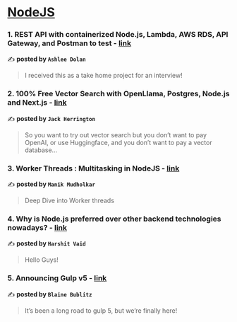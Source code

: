 
<h1><a href=https://medium.com/tag/nodejs/recommended target="_blank" rel="noopener noreferrer">NodeJS</a></h1>
<h3>1. REST API with containerized Node.js, Lambda, AWS RDS, API Gateway, and Postman to test - <a href="https://medium.com/@Ashleecooper/rest-api-with-containerized-node-js-lambda-aws-rds-api-gateway-and-postman-to-test-73287b815613" target="_blank" rel="noopener noreferrer">link</a></h3>

✍️ **posted by `Ashlee Dolan`**

<blockquote>I received this as a take home project for an interview!</blockquote>

<h3>2. 100% Free Vector Search with OpenLlama, Postgres, Node.js and Next.js - <a href="https://medium.com/javascript-in-plain-english/100-free-vector-search-with-openllama-postgres-nodejs-and-nextjs-e496856766f7" target="_blank" rel="noopener noreferrer">link</a></h3>

✍️ **posted by `Jack Herrington`**

<blockquote>So you want to try out vector search but you don’t want to pay OpenAI, or use Huggingface, and you don’t want to pay a vector database…</blockquote>

<h3>3. Worker Threads : Multitasking in NodeJS - <a href="https://medium.com/@manikmudholkar831995/worker-threads-multitasking-in-nodejs-6028cdf35e9d" target="_blank" rel="noopener noreferrer">link</a></h3>

✍️ **posted by `Manik Mudholkar`**

<blockquote>Deep Dive into Worker threads</blockquote>

<h3>4. Why is Node.js preferred over other backend technologies nowadays? - <a href="https://medium.com/@harshitvaid000/why-is-node-js-preferred-over-other-backend-technologies-nowadays-39ccab591ae6" target="_blank" rel="noopener noreferrer">link</a></h3>

✍️ **posted by `Harshit Vaid`**

<blockquote>Hello Guys!</blockquote>

<h3>5. Announcing Gulp v5 - <a href="https://medium.com/gulpjs/announcing-gulp-v5-c67d077dbdb7" target="_blank" rel="noopener noreferrer">link</a></h3>

✍️ **posted by `Blaine Bublitz`**

<blockquote>It’s been a long road to gulp 5, but we’re finally here!</blockquote>

